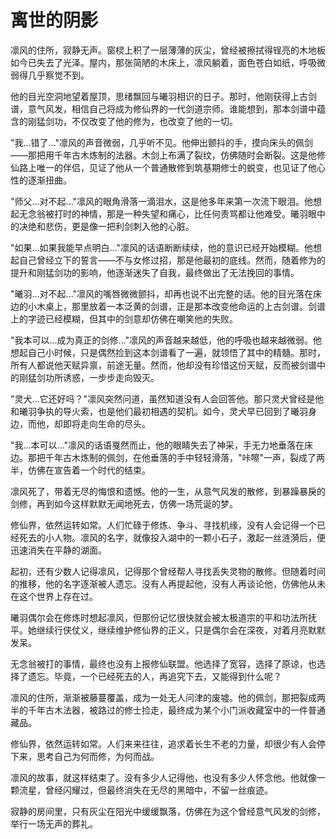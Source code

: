 # 离世的阴影

凛风的住所，寂静无声。窗棂上积了一层薄薄的灰尘，曾经被擦拭得锃亮的木地板如今已失去了光泽。屋内，那张简陋的木床上，凛风躺着，面色苍白如纸，呼吸微弱得几乎察觉不到。

他的目光空洞地望着屋顶，思绪飘回与曦羽相识的日子。那时，他刚获得上古剑谱，意气风发，相信自己将成为修仙界的一代剑道宗师。谁能想到，那本剑谱中蕴含的刚猛剑功，不仅改变了他的修为，也改变了他的一切。

"我...错了..."凛风的声音微弱，几乎听不见。他伸出颤抖的手，摸向床头的佩剑——那把用千年古木炼制的法器。木剑上布满了裂纹，仿佛随时会断裂。这是他修仙路上唯一的伴侣，见证了他从一个普通散修到筑基期修士的蜕变，也见证了他心性的逐渐扭曲。

"师父...对不起..."凛风的眼角滑落一滴泪水，这是他多年来第一次流下眼泪。他想起无念翁被打时的神情，那是一种失望和痛心，比任何责骂都让他难受。曦羽眼中的决绝和悲伤，更是像一把利剑刺入他的心脏。

"如果...如果我能早点明白..."凛风的话语断断续续，他的意识已经开始模糊。他想起自己曾经立下的誓言——不与女修过招，那是他最初的底线。然而，随着修为的提升和刚猛剑功的影响，他逐渐迷失了自我，最终做出了无法挽回的事情。

"曦羽...对不起..."凛风的嘴唇微微颤抖，却再也说不出完整的话。他的目光落在床边的小木桌上，那里放着一本泛黄的剑谱，正是那本改变他命运的上古剑谱。剑谱上的字迹已经模糊，但其中的剑意却仿佛在嘲笑他的失败。

"我本可以...成为真正的剑修..."凛风的声音越来越低，他的呼吸也越来越微弱。他想起自己小时候，只是偶然捡到这本剑谱看了一遍，就领悟了其中的精髓。那时，所有人都说他天赋异禀，前途无量。然而，他却没有珍惜这份天赋，反而被剑谱中的刚猛剑功所诱惑，一步步走向毁灭。

"灵犬...它还好吗？"凛风突然问道，虽然知道没有人会回答他。那只灵犬曾经是他和曦羽争执的导火索，也是他们最初相遇的契机。如今，灵犬早已回到了曦羽身边，而他，却即将走向生命的尽头。

"我...本可以..."凛风的话语戛然而止，他的眼睛失去了神采，手无力地垂落在床边。那把千年古木炼制的佩剑，在他垂落的手中轻轻滑落，"咔嚓"一声，裂成了两半，仿佛在宣告着一个时代的结束。

凛风死了，带着无尽的悔恨和遗憾。他的一生，从意气风发的散修，到暴躁暴戾的剑修，再到如今这样默默无闻地死去，仿佛一场荒诞的梦。

修仙界，依然运转如常。人们忙碌于修炼、争斗、寻找机缘，没有人会记得一个已经死去的小人物。凛风的名字，就像投入湖中的一颗小石子，激起一丝涟漪后，便迅速消失在平静的湖面。

起初，还有少数人记得凛风，记得那个曾经帮人寻找丢失灵物的散修。但随着时间的推移，他的名字逐渐被人遗忘。没有人再提起他，没有人再谈论他，仿佛他从未在这个世界上存在过。

曦羽偶尔会在修炼时想起凛风，但那份记忆很快就会被太极道宗的平和功法所抚平。她继续行侠仗义，继续维护修仙界的正义，只是偶尔会在深夜，对着月亮默默发呆。

无念翁被打的事情，最终也没有上报修仙联盟。他选择了宽容，选择了原谅，也选择了遗忘。毕竟，一个已经死去的人，再追究下去，又能得到什么呢？

凛风的住所，渐渐被藤蔓覆盖，成为一处无人问津的废墟。他的佩剑，那把裂成两半的千年古木法器，被路过的修士捡走，最终成为某个小门派收藏室中的一件普通藏品。

修仙界，依然运转如常。人们来来往往，追求着长生不老的力量，却很少有人会停下来，思考自己为何而修，为何而战。

凛风的故事，就这样结束了。没有多少人记得他，也没有多少人怀念他。他就像一颗流星，曾经闪耀过，但最终消失在无尽的黑暗中，不留一丝痕迹。

寂静的房间里，只有灰尘在阳光中缓缓飘落，仿佛在为这个曾经意气风发的剑修，举行一场无声的葬礼。